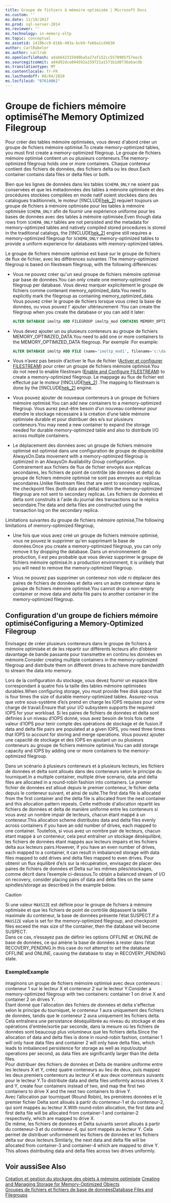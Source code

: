 ```yaml
---
title: Groupe de fichiers à mémoire optimisée | Microsoft Docs
ms.custom: ''
ms.date: 11/19/2017
ms.prod: sql-server-2014
ms.reviewer: ''
ms.technology: in-memory-oltp
ms.topic: conceptual
ms.assetid: 14106cc9-816b-493a-bcb9-fe66a1cd4630
author: CarlRabeler
ms.author: carlrab
ms.openlocfilehash: a4ab6423159d0ba5a27af152cc5578905f57eec6
ms.sourcegitcommit: ad4d92dce894592a259721a1571b1d8736abacdb
ms.translationtype: MT
ms.contentlocale: fr-FR
ms.lasthandoff: 08/04/2020
ms.locfileid: "87614061"
---
```

# <a name="the-memory-optimized-filegroup"></a><span data-ttu-id="5bc1a-102">Groupe de fichiers mémoire optimisé</span><span class="sxs-lookup"><span data-stu-id="5bc1a-102">The Memory Optimized Filegroup</span></span>
  <span data-ttu-id="5bc1a-103">Pour créer des tables mémoire optimisées, vous devez d'abord créer un groupe de fichiers mémoire optimisé.</span><span class="sxs-lookup"><span data-stu-id="5bc1a-103">To create memory-optimized tables, you must first create a memory-optimized filegroup.</span></span> <span data-ttu-id="5bc1a-104">Le groupe de fichiers mémoire optimisé contient un ou plusieurs conteneurs.</span><span class="sxs-lookup"><span data-stu-id="5bc1a-104">The memory-optimized filegroup holds one or more containers.</span></span> <span data-ttu-id="5bc1a-105">Chaque conteneur contient des fichiers de données, des fichiers delta ou les deux.</span><span class="sxs-lookup"><span data-stu-id="5bc1a-105">Each container contains data files or delta files or both.</span></span>  
  
 <span data-ttu-id="5bc1a-106">Bien que les lignes de données dans les tables `SCHEMA_ONLY` ne soient pas conservées et que les métadonnées des tables à mémoire optimisée et des procédures stockées compilées en mode natif soient stockées dans des catalogues traditionnels, le moteur [!INCLUDE[hek_2](../../includes/hek-2-md.md)] requiert toujours un groupe de fichiers à mémoire optimisée pour les tables à mémoire optimisée `SCHEMA_ONLY` afin de fournir une expérience uniforme pour les bases de données avec des tables à mémoire optimisée.</span><span class="sxs-lookup"><span data-stu-id="5bc1a-106">Even though data rows from `SCHEMA_ONLY` tables are not persisted and the metadata for memory-optimized tables and natively compiled stored procedures is stored in the traditional catalogs, the [!INCLUDE[hek_2](../../includes/hek-2-md.md)] engine still requires a memory-optimized filegroup for `SCHEMA_ONLY` memory-optimized tables to provide a uniform experience for databases with memory-optimized tables.</span></span>  
  
 <span data-ttu-id="5bc1a-107">Le groupe de fichiers mémoire optimisé est basé sur le groupe de fichiers de flux de fichier, avec les différences suivantes :</span><span class="sxs-lookup"><span data-stu-id="5bc1a-107">The memory-optimized filegroup is based on filestream filegroup, with the following differences:</span></span>  
  
-   <span data-ttu-id="5bc1a-108">Vous ne pouvez créer qu'un seul groupe de fichiers mémoire optimisé par base de données.</span><span class="sxs-lookup"><span data-stu-id="5bc1a-108">You can only create one memory-optimized filegroup per database.</span></span> <span data-ttu-id="5bc1a-109">Vous devez marquer explicitement le groupe de fichiers comme contenant memory_optimized_data.</span><span class="sxs-lookup"><span data-stu-id="5bc1a-109">You need to explicitly mark the filegroup as containing memory_optimized_data.</span></span> <span data-ttu-id="5bc1a-110">Vous pouvez créer le groupe de fichiers lorsque vous créez la base de données, ou vous pouvez l' ajouter ultérieurement :</span><span class="sxs-lookup"><span data-stu-id="5bc1a-110">You can create the filegroup when you create the database or you can add it later:</span></span>  
  
    ```sql  
    ALTER DATABASE imoltp ADD FILEGROUP imoltp_mod CONTAINS MEMORY_OPTIMIZED_DATA  
    ```  
  
-   <span data-ttu-id="5bc1a-111">Vous devez ajouter un ou plusieurs conteneurs au groupe de fichiers MEMORY_OPTIMIZED_DATA.</span><span class="sxs-lookup"><span data-stu-id="5bc1a-111">You need to add one or more containers to the MEMORY_OPTIMIZED_DATA filegroup.</span></span> <span data-ttu-id="5bc1a-112">Par exemple :</span><span class="sxs-lookup"><span data-stu-id="5bc1a-112">For example:</span></span>  
  
    ```sql  
    ALTER DATABASE imoltp ADD FILE (name='imoltp_mod1', filename='c:\data\imoltp_mod1') TO FILEGROUP imoltp_mod  
    ```  
  
-   <span data-ttu-id="5bc1a-113">Vous n’avez pas besoin d’activer le flux de fichier ([Activer et configurer FILESTREAM](../blob/enable-and-configure-filestream.md)) pour créer un groupe de fichiers mémoire optimisé.</span><span class="sxs-lookup"><span data-stu-id="5bc1a-113">You do not need to enable filestream ([Enable and Configure FILESTREAM](../blob/enable-and-configure-filestream.md)) to create a memory-optimized filegroup.</span></span> <span data-ttu-id="5bc1a-114">Le mappage au flux de fichier est effectué par le moteur [!INCLUDE[hek_2](../../includes/hek-2-md.md)] .</span><span class="sxs-lookup"><span data-stu-id="5bc1a-114">The mapping to filestream is done by the [!INCLUDE[hek_2](../../includes/hek-2-md.md)] engine.</span></span>  
  
-   <span data-ttu-id="5bc1a-115">Vous pouvez ajouter de nouveaux conteneurs à un groupe de fichiers mémoire optimisé.</span><span class="sxs-lookup"><span data-stu-id="5bc1a-115">You can add new containers to a memory-optimized filegroup.</span></span> <span data-ttu-id="5bc1a-116">Vous aurez peut-être besoin d’un nouveau conteneur pour étendre le stockage nécessaire à la création d’une table mémoire optimisée durable et pour distribuer des e/s sur plusieurs conteneurs.</span><span class="sxs-lookup"><span data-stu-id="5bc1a-116">You may need a new container to expand the storage needed for durable memory-optimized table and also to distribute I/O across multiple containers.</span></span>  
  
-   <span data-ttu-id="5bc1a-117">Le déplacement des données avec un groupe de fichiers mémoire optimisé est optimisé dans une configuration de groupe de disponibilité AlwaysOn.</span><span class="sxs-lookup"><span data-stu-id="5bc1a-117">Data movement with a memory-optimized filegroup is optimized in an AlwaysOn Availability Group configuration.</span></span> <span data-ttu-id="5bc1a-118">Contrairement aux fichiers de flux de fichier envoyés aux réplicas secondaires, les fichiers de point de contrôle (de données et delta) du groupe de fichiers mémoire optimisé ne sont pas envoyés aux réplicas secondaires.</span><span class="sxs-lookup"><span data-stu-id="5bc1a-118">Unlike filestream files that are sent to secondary replicas, the checkpoint files (both data and delta) within the memory-optimized filegroup are not sent to secondary replicas.</span></span> <span data-ttu-id="5bc1a-119">Les fichiers de données et delta sont construits à l'aide du journal des transactions sur le réplica secondaire.</span><span class="sxs-lookup"><span data-stu-id="5bc1a-119">The data and delta files are constructed using the transaction log on the secondary replica.</span></span>  
  
<span data-ttu-id="5bc1a-120">Limitations suivantes du groupe de fichiers mémoire optimisé,</span><span class="sxs-lookup"><span data-stu-id="5bc1a-120">The following limitations of memory-optimized filegroup,</span></span>  
  
-   <span data-ttu-id="5bc1a-121">Une fois que vous avez créé un groupe de fichiers mémoire optimisé, vous ne pouvez le supprimer qu'en supprimant la base de données.</span><span class="sxs-lookup"><span data-stu-id="5bc1a-121">Once you create a memory-optimized filegroup, you can only remove it by dropping the database.</span></span> <span data-ttu-id="5bc1a-122">Dans un environnement de production, il est peu probable que vous deviez supprimer le groupe de fichiers mémoire optimisé.</span><span class="sxs-lookup"><span data-stu-id="5bc1a-122">In a production environment, it is unlikely that you will need to remove the memory-optimized filegroup.</span></span>  
  
-   <span data-ttu-id="5bc1a-123">Vous ne pouvez pas supprimer un conteneur non vide ni déplacer des paires de fichiers de données et delta vers un autre conteneur dans le groupe de fichiers mémoire optimisé.</span><span class="sxs-lookup"><span data-stu-id="5bc1a-123">You cannot drop a non-empty container or move data and delta file pairs to another container in the memory-optimized filegroup.</span></span>  
  
## <a name="configuring-a-memory-optimized-filegroup"></a><span data-ttu-id="5bc1a-124">Configuration d'un groupe de fichiers mémoire optimisé</span><span class="sxs-lookup"><span data-stu-id="5bc1a-124">Configuring a Memory-Optimized Filegroup</span></span>  
<span data-ttu-id="5bc1a-125">Envisagez de créer plusieurs conteneurs dans le groupe de fichiers à mémoire optimisée et de les répartir sur différents lecteurs afin d’obtenir davantage de bande passante pour transmettre en continu les données en mémoire.</span><span class="sxs-lookup"><span data-stu-id="5bc1a-125">Consider creating multiple containers in the memory-optimized filegroup and distribute them on different drives to achieve more bandwidth to stream the data into memory.</span></span>  
  
<span data-ttu-id="5bc1a-126">Lors de la configuration du stockage, vous devez fournir un espace libre correspondant à quatre fois la taille des tables mémoire optimisées durables.</span><span class="sxs-lookup"><span data-stu-id="5bc1a-126">When configuring storage, you must provide free disk space that is four times the size of durable memory-optimized tables.</span></span> <span data-ttu-id="5bc1a-127">Assurez-vous que votre sous-système d’e/s prend en charge les IOPS requises pour votre charge de travail.</span><span class="sxs-lookup"><span data-stu-id="5bc1a-127">Ensure that your I/O subsystem supports the required IOPS for your workload.</span></span> <span data-ttu-id="5bc1a-128">Si les paires de fichiers de données et delta sont définies à un niveau d’IOPS donné, vous avez besoin de trois fois cette valeur d’IOPS pour tenir compte des opérations de stockage et de fusion.</span><span class="sxs-lookup"><span data-stu-id="5bc1a-128">If data and delta file pairs are populated at a given IOPS, you need three times that IOPS to account for storing and merge operations.</span></span> <span data-ttu-id="5bc1a-129">Vous pouvez ajouter une capacité de stockage et des IOPS en ajoutant un ou plusieurs conteneurs au groupe de fichiers mémoire optimisé.</span><span class="sxs-lookup"><span data-stu-id="5bc1a-129">You can add storage capacity and IOPS by adding one or more containers to the memory-optimized filegroup.</span></span>  
  
<span data-ttu-id="5bc1a-130">Dans un scénario à plusieurs conteneurs et à plusieurs lecteurs, les fichiers de données et delta sont alloués dans des conteneurs selon le principe du tourniquet.</span><span class="sxs-lookup"><span data-stu-id="5bc1a-130">In a multiple container, multiple drive scenario, data and delta files are allocated in a round-robin fashion into containers.</span></span> <span data-ttu-id="5bc1a-131">Le premier fichier de données est alloué depuis le premier conteneur, le fichier delta depuis le conteneur suivant, et ainsi de suite.</span><span class="sxs-lookup"><span data-stu-id="5bc1a-131">The first data file is allocated from the first container and the delta file is allocated from the next container and this allocation pattern repeats.</span></span> <span data-ttu-id="5bc1a-132">Cette méthode d'allocation répartit les fichiers de données et delta de manière uniforme entre les conteneurs si vous avez un nombre impair de lecteurs, chacun étant mappé à un conteneur.</span><span class="sxs-lookup"><span data-stu-id="5bc1a-132">This allocation scheme distributes data and delta files evenly across containers if you have an odd number of drives, each mapped to one container.</span></span> <span data-ttu-id="5bc1a-133">Toutefois, si vous avez un nombre pair de lecteurs, chacun étant mappé à un conteneur, cela peut entraîner un stockage déséquilibré, les fichiers de données étant mappés aux lecteurs impairs et les fichiers delta aux lecteurs pairs.</span><span class="sxs-lookup"><span data-stu-id="5bc1a-133">However, if you have an even number of drives, each mapped to a container, it can result in imbalanced storage with data files mapped to odd drives and delta files mapped to even drives.</span></span> <span data-ttu-id="5bc1a-134">Pour obtenir un flux équilibré d’e/s sur la récupération, envisagez de placer des paires de fichiers de données et Delta sur les mêmes piles/stockages, comme décrit dans l’exemple ci-dessous.</span><span class="sxs-lookup"><span data-stu-id="5bc1a-134">To obtain a balanced stream of I/O on recovery, consider placing pairs of data and delta files on the same spindles/storage as described in the example below.</span></span>  

> [!CAUTION]
> <span data-ttu-id="5bc1a-135">Si une valeur `MAXSIZE` est définie pour le groupe de fichiers à mémoire optimisée et que les fichiers de point de contrôle dépassent la taille maximale du conteneur, la base de données présente l’état SUSPECT.</span><span class="sxs-lookup"><span data-stu-id="5bc1a-135">If a `MAXSIZE` value is set for the memory-optimized filegroup, and checkpoint files exceed the max size of the container, then the database will become SUSPECT.</span></span>   
> <span data-ttu-id="5bc1a-136">Dans ce cas, n’essayez pas de définir les options OFFLINE et ONLINE de base de données, ce qui amène la base de données à rester dans l’état RECOVERY_PENDING.</span><span class="sxs-lookup"><span data-stu-id="5bc1a-136">In this case do not attempt to set the database OFFLINE and ONLINE, causing the database to stay in RECOVERY_PENDING state.</span></span>
  
### <a name="example"></a><span data-ttu-id="5bc1a-137">Exemple</span><span class="sxs-lookup"><span data-stu-id="5bc1a-137">Example</span></span> 
<span data-ttu-id="5bc1a-138">imaginons un groupe de fichiers mémoire optimisé avec deux conteneurs : conteneur 1 sur le lecteur X et conteneur 2 sur le lecteur Y.</span><span class="sxs-lookup"><span data-stu-id="5bc1a-138">Consider a memory-optimized filegroup with two containers: container 1 on drive X and container 2 on drives Y.</span></span>  
<span data-ttu-id="5bc1a-139">Étant donné que l'allocation des fichiers de données et delta s'effectue selon le principe du tourniquet, le conteneur 1 aura uniquement des fichiers de données, tandis que le conteneur 2 aura uniquement les fichiers delta. Cela entraînera une persistance déséquilibrée au niveau du stockage et des opérations d'entrée/sortie par seconde, dans la mesure où les fichiers de données sont beaucoup plus volumineux que les fichiers delta.</span><span class="sxs-lookup"><span data-stu-id="5bc1a-139">Since the allocation of data and delta files is done in round-robin fashion, container 1 will only have data files and container 2 will only have delta files, which leads to imbalanced persistence for storage as well as input/output operations per second, as data files are significantly larger than the delta files.</span></span>    
<span data-ttu-id="5bc1a-140">Pour distribuer des fichiers de données et Delta de manière uniforme entre les lecteurs X et Y, créez quatre conteneurs au lieu de deux, puis mappez les deux premiers conteneurs au lecteur X et aux deux conteneurs suivants pour le lecteur Y.</span><span class="sxs-lookup"><span data-stu-id="5bc1a-140">To distribute data and delta files uniformly across drives X and Y, create four containers instead of two, and map the first two containers to drive X and the next two containers to drive Y.</span></span>  
<span data-ttu-id="5bc1a-141">Avec l’allocation par tourniquet (Round Robin), les premières données et le premier fichier Delta sont alloués à partir du conteneur-1 et du conteneur-2, qui sont mappés au lecteur X.</span><span class="sxs-lookup"><span data-stu-id="5bc1a-141">With round-robin allocation, the first data and first delta file will be allocated from container-1 and container-2 respectively, which are mapped to drive X.</span></span>   
<span data-ttu-id="5bc1a-142">De même, les fichiers de données et Delta suivants seront alloués à partir du conteneur-3 et du conteneur-4, qui sont mappés au lecteur Y. Cela permet de distribuer uniformément les fichiers de données et les fichiers delta sur deux lecteurs.</span><span class="sxs-lookup"><span data-stu-id="5bc1a-142">Similarly, the next data and delta file will be allocated from container-3 and container-4 which are mapped to drive Y. This allows distributing data and delta files across two drives uniformly.</span></span>  
 
  
## <a name="see-also"></a><span data-ttu-id="5bc1a-143">Voir aussi</span><span class="sxs-lookup"><span data-stu-id="5bc1a-143">See Also</span></span>  
<span data-ttu-id="5bc1a-144">[Création et gestion du stockage des objets à mémoire optimisée](creating-and-managing-storage-for-memory-optimized-objects.md)   </span><span class="sxs-lookup"><span data-stu-id="5bc1a-144">[Creating and Managing Storage for Memory-Optimized Objects](creating-and-managing-storage-for-memory-optimized-objects.md)   </span></span>  
[<span data-ttu-id="5bc1a-145">Groupes de fichiers et fichiers de base de données</span><span class="sxs-lookup"><span data-stu-id="5bc1a-145">Database Files and Filegroups</span></span>](../../relational-databases/databases/database-files-and-filegroups.md)    
  
